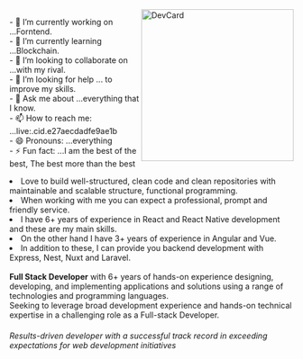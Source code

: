 <a href="https://app.daily.dev/Rajel">
  <img align="right" src="/devcard.svg" alt="DevCard" width="270">
</a>

<p>
  - 🔭 I’m currently working on ...Forntend.<br>
  - 🌱 I’m currently learning ...Blockchain.<br>
  - 👯 I’m looking to collaborate on ...with my rival.<br>
  - 🤔 I’m looking for help ... to improve my skills.<br>
  - 💬 Ask me about ...everything that I know.<br>
  - 📫 How to reach me: ...live:.cid.e27aecdadfe9ae1b<br>
  - 😄 Pronouns: ...everything<br>
  - ⚡ Fun fact: ...I am the best of the best, The best more than the best<br>
  <li>
    Love to build well-structured, clean code and clean repositories with maintainable and scalable structure,
    functional programming.<br></li>
  <li>
    When working with me you can expect a professional, prompt and friendly service.<br></li>
  <li>
    I have 6+ years of experience in React and React Native development and these are my main skills.<br></li>
  <li>
    On the other hand I have 3+ years of experience in Angular and Vue.<br></li>
  <li>
    In addition to these, I can provide you backend development with Express, Nest, Nuxt and Laravel.<br></li><br><b>
    Full Stack Developer</b> with 6+ years of hands-on experience designing, developing, and implementing applications
  and
  solutions using a range of technologies and programming languages.<br>Seeking to leverage broad development
  experience and hands-on technical expertise in a challenging role as a Full-stack Developer.

<h6>Results-driven developer with a successful track record in exceeding expectations for web development initiatives
</h6>
</p>
<!-- 
<a href="https://github.com/rajel718" target="_blank">
  <p align="left"> <img
      src="https://komarev.com/ghpvc/?username=rajel718&label=Profile%20views&color=129e00&style=plastic" alt="\" />
  </p>

  <h2 align="left" id="macropower-tech">LittlePony's Metrics</h2>

  <a href="https://metrics.lecoq.io/embed?user=rajel718">
    <img src="/github-metrics.svg" alt="Metrics" with="100%">
  </a>

  <h2 align="left" id="macropower-tech">Favorite Tech</h2>

  > Programming languages.

  <p>
    <a href="https://github.com/search?q=user%3ADenverCoder1+language%3Aassembly"><img alt="MIPS Assembly"
        src="https://custom-icon-badges.herokuapp.com/badge/Assembly-525252.svg?logo=asm-hex&logoColor=white"></a>
    <a href="https://github.com/search?q=user%3ADenverCoder1+language%3Abash"><img alt="Bash"
        src="https://img.shields.io/badge/Bash-121011.svg?logo=gnu-bash&logoColor=white"></a>
    <a href="https://github.com/search?q=user%3ADenverCoder1+language%3Ac"><img alt="C"
        src="https://custom-icon-badges.herokuapp.com/badge/C-03599C.svg?logo=c-in-hexagon&logoColor=white"></a>
    <a href="https://github.com/search?q=user%3ADenverCoder1+language%3Acpp"><img alt="C++"
        src="https://custom-icon-badges.herokuapp.com/badge/C++-9C033A.svg?logo=cpp2&logoColor=white"></a>
    <a href="https://github.com/search?q=user%3ADenverCoder1+language%3Acsharp"><img alt="C#"
        src="https://custom-icon-badges.herokuapp.com/badge/C%23-68217A.svg?logo=cs2&logoColor=white"></a>
    <a href="https://github.com/search?q=user%3ADenverCoder1+language%3Aceylon"><img alt="Ceylon"
        src="https://custom-icon-badges.herokuapp.com/badge/Ceylon-E39842.svg?logo=ceylon&logoColor=white"></a>
    <a href="https://github.com/search?q=user%3ADenverCoder1+language%3Acss"><img alt="CSS"
        src="https://img.shields.io/badge/CSS-1572B6.svg?logo=css3&logoColor=white"></a>
    <a href="https://github.com/search?q=user%3ADenverCoder1+language%3Adart"><img alt="Dart"
        src="https://img.shields.io/badge/Dart-15A6C4.svg?logo=dart&logoColor=white"></a>
    <a href="https://github.com/search?q=user%3ADenverCoder1+language%3Ags"><img alt="Google Apps Script"
        src="https://custom-icon-badges.herokuapp.com/badge/Google%20Apps%20Script-02569B.svg?logo=color-swatch&logoColor=white"></a>
    <a href="https://github.com/search?q=user%3ADenverCoder1+language%3Ahtml"><img alt="HTML"
        src="https://img.shields.io/badge/HTML-E34F26.svg?logo=html5&logoColor=white"></a>
    <a href="https://github.com/search?q=user%3ADenverCoder1+language%3Ajava"><img alt="Java"
        src="https://img.shields.io/badge/Java-007396.svg?logo=java&logoColor=white"></a>
    <a href="https://github.com/search?q=user%3ADenverCoder1+language%3Ajavascript"><img alt="JavaScript"
        src="https://img.shields.io/badge/JavaScript-F7DF1E.svg?logo=javascript&logoColor=black"></a>
    <a href="https://github.com/search?q=user%3ADenverCoder1+language%3Akotlin"><img alt="Kotlin"
        src="https://img.shields.io/badge/Kotlin-0095D5.svg?logo=Kotlin&logoColor=white"></a>
    <a href="https://github.com/search?q=user%3ADenverCoder1+language%3Atex"><img alt="LaTeX"
        src="https://img.shields.io/badge/LaTeX-008080.svg?logo=LaTeX&logoColor=white"></a>
    <a href="https://github.com/search?q=user%3ADenverCoder1+language%3Amarkdown"><img alt="Markdown"
        src="https://img.shields.io/badge/Markdown-000000.svg?logo=markdown&logoColor=white"></a>
    <a href="https://github.com/search?q=user%3ADenverCoder1+language%3Ajavascript"><img alt="Node.js"
        src="https://img.shields.io/badge/Node.js-43853D.svg?logo=node.js&logoColor=white"></a>
    <a href="https://github.com/search?q=user%3ADenverCoder1+language%3Aphp"><img alt="PHP"
        src="https://img.shields.io/badge/PHP-777BB4.svg?logo=php&logoColor=white"></a>
    <a href="https://github.com/search?q=user%3ADenverCoder1+language%3Aprolog"><img alt="Prolog"
        src="https://custom-icon-badges.herokuapp.com/badge/Prolog-E61B23.svg?logo=swi-prolog&logoColor=white"></a>
    <a href="https://github.com/search?q=user%3ADenverCoder1+language%3Apython"><img alt="Python"
        src="https://img.shields.io/badge/Python-14354C.svg?logo=python&logoColor=white"></a>
    <a href="https://github.com/search?q=user%3ADenverCoder1+language%3Ar"><img alt="R"
        src="https://img.shields.io/badge/R-276DC3.svg?logo=r&logoColor=white"></a>
    <a href="https://github.com/search?q=user%3ADenverCoder1+language%3Aruby"><img alt="Ruby"
        src="https://img.shields.io/badge/Ruby-CC342D.svg?logo=ruby&logoColor=white"></a>
    <a href="https://github.com/search?q=user%3ADenverCoder1+language%3Asass"><img alt="SASS"
        src="https://img.shields.io/badge/Sass-hotpink.svg?logo=SASS&logoColor=white"></a>
    <a href="https://github.com/search?q=user%3ADenverCoder1+language%3Ascratch"><img alt="Scratch"
        src="https://img.shields.io/badge/Scratch-4D97FF.svg?logo=scratch&logoColor=white"></a>
    <a href="https://github.com/search?q=user%3ADenverCoder1+language%3Asql"><img alt="SQL"
        src="https://custom-icon-badges.herokuapp.com/badge/SQL-025E8C.svg?logo=database&logoColor=white"></a>
    <a href="https://github.com/search?q=user%3ADenverCoder1+language%3Asvg"><img alt="SVG+XML"
        src="https://img.shields.io/badge/SVG%2BXML-e0982c.svg?logo=svg&logoColor=white"></a>
    <a href="https://github.com/search?q=user%3ADenverCoder1+language%3AtypeScript"><img alt="TypeScript"
        src="https://img.shields.io/badge/TypeScript-007ACC.svg?logo=typescript&logoColor=white"></a>
  </p>

  > Frameworks and libraries.

  <p>
    <a href="#"><img alt="Arduino" src="https://img.shields.io/badge/-Arduino-00979D?logo=Arduino&logoColor=white"></a>
    <a href="#"><img alt="Bootstrap"
        src="https://img.shields.io/badge/Bootstrap-7952B3.svg?logo=bootstrap&logoColor=white"></a>
    <a href="#"><img alt="Cordova"
        src="https://img.shields.io/badge/-Cordova-E8E8E8?logo=apache-cordova&logoColor=black"></a>
    <a href="#"><img alt="Electron"
        src="https://img.shields.io/badge/Electron-20232e.svg?logo=electron&logoColor=white"></a>
    <a href="#"><img alt="Express.js"
        src="https://img.shields.io/badge/Express.js-404d59.svg?logo=express&logoColor=white"></a>
    <a href="#"><img alt="Flutter"
        src="https://img.shields.io/badge/Flutter-02569B.svg?logo=flutter&logoColor=white"></a>
    <a href="#"><img alt="GitHub Actions"
        src="https://img.shields.io/badge/GitHub%20Actions-2671E5.svg?logo=github%20actions&logoColor=white"></a>
    <a href="#"><img alt="Jest" src="https://img.shields.io/badge/Jest-C21325.svg?logo=jest&logoColor=white"></a>
    <a href="#"><img alt="JUnit"
        src="https://custom-icon-badges.herokuapp.com/badge/JUnit-25A162.svg?logo=check-circle&logoColor=white"></a>
    <a href="#"><img alt="Keras" src="https://img.shields.io/badge/Keras-D00000.svg?logo=Keras&logoColor=white"></a>
    <a href="#"><img alt="Material Design"
        src="https://img.shields.io/badge/Material%20Design-0081CB.svg?logo=material-design&logoColor=white"></a>
    <a href="#"><img alt="NumPy" src="https://img.shields.io/badge/Numpy-013243.svg?logo=numpy&logoColor=white"></a>
    <a href="#"><img alt="Pandas" src="https://img.shields.io/badge/Pandas-150458.svg?logo=pandas&logoColor=white"></a>
    <a href="#"><img alt="PHPUnit"
        src="https://custom-icon-badges.herokuapp.com/badge/PHPUnit-366488.svg?logo=test-tube&logoColor=white"></a>
    <a href="#"><img alt="Pytest" src="https://img.shields.io/badge/Pytest-0A9EDC.svg?logo=pytest&logoColor=white"></a>
    <a href="#"><img alt="React" src="https://img.shields.io/badge/React-20232a.svg?logo=react&logoColor=%2361DAFB"></a>
    <a href="#"><img alt="SonarLint"
        src="https://img.shields.io/badge/-SonarLint-CB2029?logo=sonarlint&logoColor=white"></a>
    <a href="#"><img alt="Symfony"
        src="https://img.shields.io/badge/Symfony-111111.svg?logo=symfony&logoColor=white"></a>
    <a href="#"><img alt="SymPy" src="https://img.shields.io/badge/Sympy-3B5526.svg?logo=sympy&logoColor=white"></a>
    <a href="#"><img alt="TensorFlow"
        src="https://img.shields.io/badge/TensorFlow-FF6F00.svg?logo=TensorFlow&logoColor=white"></a>
    <a href="#"><img alt="Wordpress"
        src="https://img.shields.io/badge/Wordpress-21759B?logo=wordpress&logoColor=white"></a>
    <a href="#"><img alt="WPF (.Net)" src="https://img.shields.io/badge/WPF-5C2D91?logo=.net&logoColor=white"></a>
  </p>

  > Databases and cloud hosting.

  <p>
    <a href="#"><img alt="GitHub Pages"
        src="https://img.shields.io/badge/GitHub%20Pages-327FC7.svg?logo=github&logoColor=white"></a>
    <a href="#"><img alt="Heroku" src="https://img.shields.io/badge/Heroku-430098.svg?logo=heroku&logoColor=white"></a>
    <a href="#"><img alt="MongoDB"
        src="https://img.shields.io/badge/MongoDB-4ea94b.svg?logo=mongodb&logoColor=white"></a>
    <a href="#"><img alt="MySQL" src="https://img.shields.io/badge/MySQL-00f.svg?logo=mysql&logoColor=white"></a>
    <a href="#"><img alt="Notion" src="https://img.shields.io/badge/Notion-010101.svg?logo=notion&logoColor=white"></a>
    <a href="#"><img alt="Oracle" src="https://img.shields.io/badge/Oracle-F00000.svg?logo=oracle&logoColor=white"></a>
    <a href="#"><img alt="PostgreSQL"
        src="https://img.shields.io/badge/PostgreSQL-316192.svg?logo=postgresql&logoColor=white"></a>
    <a href="#"><img alt="Repl.it"
        src="https://img.shields.io/badge/Repl.it-0D101E.svg?logo=Replit&logoColor=white"></a>
    <a href="#"><img alt="SQLite" src="https://img.shields.io/badge/SQLite-07405e.svg?logo=sqlite&logoColor=white"></a>
    <a href="#"><img alt="Vercel" src="https://img.shields.io/badge/Vercel-000000.svg?logo=vercel&logoColor=white"></a>
  </p>

  > Software and tools.

  <p>
    <a href="#"><img alt="Adobe" src="https://img.shields.io/badge/Adobe-FF0000.svg?logo=adobe&logoColor=white"></a>
    <a href="#"><img alt="Android" src="https://img.shields.io/badge/Android-3DDC84?logo=android&logoColor=white"></a>
    <a href="#"><img alt="Android Studio"
        src="https://img.shields.io/badge/Android%20Studio-008678.svg?logo=android-studio&logoColor=white"></a>
    <a href="#"><img alt="Arch Linux"
        src="https://img.shields.io/badge/Arch%20Linux-1793D1.svg?logo=arch-linux&logoColor=white"></a>
    <a href="#"><img alt="Audacity"
        src="https://img.shields.io/badge/-Audacity-0000CC?logo=audacity&logoColor=white"></a>
    <a href="#"><img alt="Bitwarden"
        src="https://img.shields.io/badge/-Bitwarden-175DDC?logo=bitwarden&logoColor=white"></a>
    <a href="#"><img alt="Brave" src="https://img.shields.io/badge/-Brave-FB542B?logo=brave&logoColor=white"></a>
    <a href="#"><img alt="Codepen"
        src="https://img.shields.io/badge/Codepen-000000.svg?logo=codepen&logoColor=white"></a>
    <a href="#"><img alt="Construct 3"
        src="https://img.shields.io/badge/Construct%203-00b56a.svg?logo=construct-3&logoColor=white"></a>
    <a href="#"><img alt="Dark Reader"
        src="https://img.shields.io/badge/-Dark%20Reader-141E24?logo=dark-reader&logoColor=white"></a>
    <a href="#"><img alt="Git" src="https://img.shields.io/badge/Git-F05033.svg?logo=git&logoColor=white"></a>
    <a href="#"><img alt="Google Sheets"
        src="https://img.shields.io/badge/Google%20Sheets-34A853.svg?logo=google%20sheets&logoColor=white"></a>
    <a href="#"><img alt="Inkscape"
        src="https://img.shields.io/badge/Inkscape-000000?logo=Inkscape&logoColor=white"></a>
    <a href="#"><img alt="Jupyter"
        src="https://img.shields.io/badge/Jupyter-F37626.svg?logo=Jupyter&logoColor=white"></a>
    <a href="#"><img alt="Mathematica"
        src="https://img.shields.io/badge/Mathematica-DD1100.svg?logo=wolfram-mathematica&logoColor=white"></a>
    <a href="#"><img alt="OBS Studio"
        src="https://img.shields.io/badge/-OBS%20Studio-302E31?logo=obs-studio&logoColor=white"></a>
    <a href="#"><img alt="Photopea"
        src="https://img.shields.io/badge/Photopea-18A497?logo=photopea&logoColor=white"></a>
    <a href="#"><img alt="Postman" src="https://img.shields.io/badge/Postman-FF6C37?logo=postman&logoColor=white"></a>
    <a href="#"><img alt="Stack Overflow"
        src="https://img.shields.io/badge/-Stack%20Overflow-FE7A16?logo=stack-overflow&logoColor=white"></a>
    <a href="#"><img alt="Visual Studio Code"
        src="https://img.shields.io/badge/Visual%20Studio%20Code-0078d7.svg?logo=visual-studio-code&logoColor=white"></a>


    <h2 align="left" id="macropower-tech">Github Stats </h2>
    <div align="center">
      <img
        src="https://github-profile-trophy.vercel.app/?username=rajel718&column=7&theme=gruvbox&no-frame=true&margin-w=3&margin-h=5" />
    </div> -->
